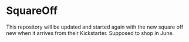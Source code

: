 # SquareOff

This repository will be updated and started again with the new square off new when it arrives from their Kickstarter. Supposed to shop in June.
